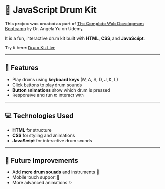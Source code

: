 # 🥁 JavaScript Drum Kit

This project was created as part of [The Complete Web Development Bootcamp](https://www.udemy.com/course/the-complete-web-development-bootcamp/) by Dr. Angela Yu on Udemy. 

It is a fun, interactive drum kit built with **HTML**, **CSS**, and **JavaScript**. 

Try it here: [Drum Kit Live](https://lin-lae.github.io/drum-kit/) 

---

## 🎵 Features
- Play drums using **keyboard keys** (W, A, S, D, J, K, L)  
- Click buttons to play drum sounds  
- **Button animations** show which drum is pressed  
- Responsive and fun to interact with  

---

## 💻 Technologies Used
- **HTML** for structure  
- **CSS** for styling and animations  
- **JavaScript** for interactive drum sounds  

---

## 🚀 Future Improvements
- Add **more drum sounds** and instruments 🎹  
- Mobile touch support 📱  
- More advanced animations ✨  

